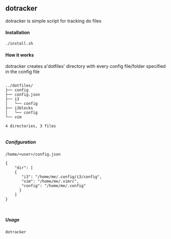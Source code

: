 ## dotracker

dotracker is simple script for tracking do files

#### Installation

`./install.sh`


#### How it works

dotracker creates a'dotfiles' directory with every config file/folder specified in the config file

```

../dotfiles/
├── config
├── config.json
├── i3
│   └── config
├── i3blocks
│   └── config
└── vim

4 directories, 3 files


```

##### Conifguration

`/home/<user>/config.json`


```
{
    "dir": [
    {
       "i3": "/home/me/.config/i3/config",
       "vim": "/home/me/.vimrc",
       "config": "/home/me/.config"
      }
    ]
}



```

##### Usage
`dotracker`
